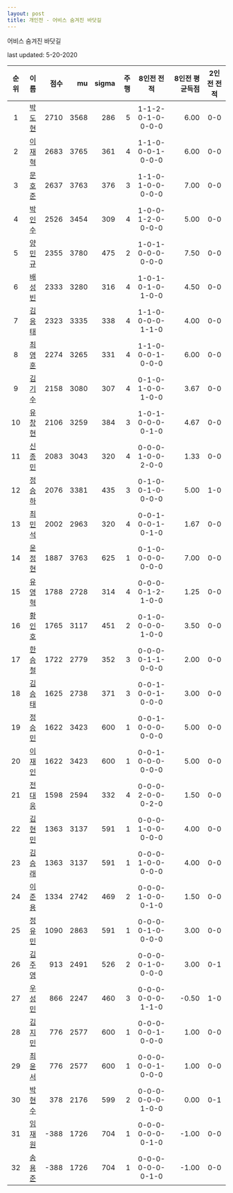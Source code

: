 ```yaml
---
layout: post
title: 개인전 - 어비스 숨겨진 바닷길
---
```


어비스 숨겨진 바닷길

last updated: 5-20-2020

| 순위 | 이름 | 점수 | mu | sigma | 주행 | 8인전 전적 | 8인전 평균득점 | 2인전 전적 |
|:---:|:---:|---:|---:|---:|---:|:---:|---:|:---:|
| 1 | [박도현](../bakdohyeon) | 2710 | 3568 | 286 | 5 | 1-1-2-0-1-0-0-0-0 | 6.00 | 0-0 |
| 2 | [이재혁](../ijaehyeok) | 2683 | 3765 | 361 | 4 | 1-1-0-0-0-1-0-0-0 | 6.00 | 0-0 |
| 3 | [문호준](../munhojun) | 2637 | 3763 | 376 | 3 | 1-1-0-1-0-0-0-0-0 | 7.00 | 0-0 |
| 4 | [박인수](../bakinsu) | 2526 | 3454 | 309 | 4 | 1-0-0-1-2-0-0-0-0 | 5.00 | 0-0 |
| 5 | [양민규](../yangmingyu) | 2355 | 3780 | 475 | 2 | 1-0-1-0-0-0-0-0-0 | 7.50 | 0-0 |
| 6 | [배성빈](../baeseongbin) | 2333 | 3280 | 316 | 4 | 1-0-1-0-1-0-1-0-0 | 4.50 | 0-0 |
| 7 | [김응태](../gimeungtae) | 2323 | 3335 | 338 | 4 | 1-1-0-0-0-0-1-1-0 | 4.00 | 0-0 |
| 8 | [최영훈](../choiyeonghun) | 2274 | 3265 | 331 | 4 | 1-1-0-0-0-1-0-0-0 | 6.00 | 0-0 |
| 9 | [김기수](../gimgisu) | 2158 | 3080 | 307 | 4 | 0-1-0-1-0-0-1-0-0 | 3.67 | 0-0 |
| 10 | [유창현](../yuchanghyeon) | 2106 | 3259 | 384 | 3 | 1-0-1-0-0-0-0-1-0 | 4.67 | 0-0 |
| 11 | [신종민](../shinjongmin) | 2083 | 3043 | 320 | 4 | 0-0-0-1-0-0-2-0-0 | 1.33 | 0-0 |
| 12 | [정승하](../jeongseungha) | 2076 | 3381 | 435 | 3 | 0-1-0-0-1-0-0-0-0 | 5.00 | 1-0 |
| 13 | [최민석](../choiminseok) | 2002 | 2963 | 320 | 4 | 0-0-1-0-0-1-0-1-0 | 1.67 | 0-0 |
| 14 | [윤정현](../yunjeonghyeon) | 1887 | 3763 | 625 | 1 | 0-1-0-0-0-0-0-0-0 | 7.00 | 0-0 |
| 15 | [유영혁](../yuyeonghyeok) | 1788 | 2728 | 314 | 4 | 0-0-0-0-1-2-1-0-0 | 1.25 | 0-0 |
| 16 | [황인호](../hwanginho) | 1765 | 3117 | 451 | 2 | 0-1-0-0-0-0-1-0-0 | 3.50 | 0-0 |
| 17 | [한승철](../hanseungcheol) | 1722 | 2779 | 352 | 3 | 0-0-0-0-1-1-0-0-0 | 2.00 | 0-0 |
| 18 | [김승태](../gimseungtae) | 1625 | 2738 | 371 | 3 | 0-0-1-0-0-1-0-0-0 | 3.00 | 0-0 |
| 19 | [정승민](../jeongseungmin) | 1622 | 3423 | 600 | 1 | 0-0-1-0-0-0-0-0-0 | 5.00 | 0-0 |
| 20 | [이재인](../ijaein) | 1622 | 3423 | 600 | 1 | 0-0-1-0-0-0-0-0-0 | 5.00 | 0-0 |
| 21 | [전대웅](../jeondaewoong) | 1598 | 2594 | 332 | 4 | 0-0-0-2-0-0-0-2-0 | 1.50 | 0-0 |
| 22 | [김현민](../gimhyunmin) | 1363 | 3137 | 591 | 1 | 0-0-0-1-0-0-0-0-0 | 4.00 | 0-0 |
| 23 | [김승래](../gimseungrae) | 1363 | 3137 | 591 | 1 | 0-0-0-1-0-0-0-0-0 | 4.00 | 0-0 |
| 24 | [이준용](../ijunyong) | 1334 | 2742 | 469 | 2 | 0-0-0-1-0-0-0-1-0 | 1.50 | 0-0 |
| 25 | [정유민](../jeongyumin) | 1090 | 2863 | 591 | 1 | 0-0-0-0-1-0-0-0-0 | 3.00 | 0-0 |
| 26 | [김주영](../gimjuyeong) | 913 | 2491 | 526 | 2 | 0-0-0-0-1-0-0-0-0 | 3.00 | 0-1 |
| 27 | [우성민](../useongmin) | 866 | 2247 | 460 | 3 | 0-0-0-0-0-0-1-1-0 | -0.50 | 1-0 |
| 28 | [김지민](../gimjimin) | 776 | 2577 | 600 | 1 | 0-0-0-0-0-1-0-0-0 | 1.00 | 0-0 |
| 29 | [최윤서](../choiyunseo) | 776 | 2577 | 600 | 1 | 0-0-0-0-0-1-0-0-0 | 1.00 | 0-0 |
| 30 | [박현수](../bakhyeonsu) | 378 | 2176 | 599 | 2 | 0-0-0-0-0-0-1-0-0 | 0.00 | 0-1 |
| 31 | [임재원](../imjaewon) | -388 | 1726 | 704 | 1 | 0-0-0-0-0-0-0-1-0 | -1.00 | 0-0 |
| 32 | [송용준](../songyongjun) | -388 | 1726 | 704 | 1 | 0-0-0-0-0-0-0-1-0 | -1.00 | 0-0 |
